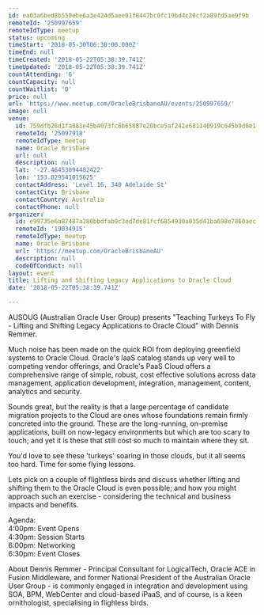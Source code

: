 ```yaml
---
id: ea03a6bed8b550ebe6a3e424d5aee01f8447bc0fc19bd4c20cf2a89fd5ae9f9b
remoteId: '250997659'
remoteIdType: meetup
status: upcoming
timeStart: '2018-05-30T06:30:00.000Z'
timeEnd: null
timeCreated: '2018-05-22T05:38:39.741Z'
timeUpdated: '2018-05-22T05:38:39.741Z'
countAttending: '6'
countCapacity: null
countWaitlist: '0'
price: null
url: 'https://www.meetup.com/OracleBrisbaneAU/events/250997659/'
image: null
venue:
  id: 759dfb28d1fa881e45b4073fc6b65887e28bce5af242e681140919c645b9d0e1
  remoteId: '25097918'
  remoteIdType: meetup
  name: Oracle Brisbane
  url: null
  description: null
  lat: '-27.46453094482422'
  lon: '153.029541015625'
  contactAddress: 'Level 16, 340 Adelaide St'
  contactCity: Brisbane
  contactCountry: Australia
  contactPhone: null
organizer:
  id: e99735e6a87487a280bbdfab9c3ed7de81fcf6854930a035d41ba698e7860aec
  remoteId: '19034915'
  remoteIdType: meetup
  name: Oracle Brisbane
  url: 'https://meetup.com/OracleBrisbaneAU'
  description: null
  codeOfConduct: null
layout: event
title: Lifting and Shifting Legacy Applications to Oracle Cloud
date: '2018-05-22T05:38:39.741Z'

---
```

<p>AUSOUG (Australian Oracle User Group) presents "Teaching Turkeys To Fly - Lifting and Shifting Legacy Applications to Oracle Cloud" with Dennis Remmer.</p> <p>Much noise has been made on the quick ROI from deploying greenfield systems to Oracle Cloud. Oracle's IaaS catalog stands up very well to competing vendor offerings, and Oracle's PaaS Cloud offers a comprehensive range of simple, robust, cost effective solutions across data management, application development, integration, management, content, analytics and security.</p> <p>Sounds great, but the reality is that a large percentage of candidate migration projects to the Cloud are ones whose foundations remain firmly concreted into the ground. These are the long-running, on-premise applications, built on now-legacy environments but which are too scary to touch; and yet it is these that still cost so much to maintain where they sit.</p> <p>You'd love to see these 'turkeys' soaring in those clouds, but it all seems too hard. Time for some flying lessons.</p> <p>Lets pick on a couple of flightless birds and discuss whether lifting and shifting them to the Oracle Cloud is even possible; and how you might approach such an exercise - considering the technical and business impacts and benefits.</p> <p>Agenda:<br/>4:00pm: Event Opens<br/>4:30pm: Session Starts<br/>6:00pm: Networking<br/>6:30pm: Event Closes</p> <p>About Dennis Remmer - Principal Consultant for LogicalTech, Oracle ACE in Fusion Middleware, and former National President of the Australian Oracle User Group - is commonly engaged in integration and development using SOA, BPM, WebCenter and cloud-based iPaaS, and of course, is a keen ornithologist, specialising in flighless birds.</p>
